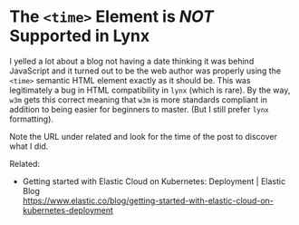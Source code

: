 # The `<time>` Element is *NOT* Supported in Lynx

I yelled a lot about a blog not having a date thinking it was behind
JavaScript and it turned out to be the web author was properly using the
`<time>` semantic HTML element exactly as it should be. This was
legitimately a bug in HTML compatibility in `lynx` (which is rare). By
the way, `w3m` gets this correct meaning that `w3m` is more standards
compliant in addition to being easier for beginners to master. (But I
still prefer `lynx` formatting).

Note the URL under related and look for the time of the post to discover
what I did.

Related:

* Getting started with Elastic Cloud on Kubernetes: Deployment \| Elastic Blog  
  <https://www.elastic.co/blog/getting-started-with-elastic-cloud-on-kubernetes-deployment>
